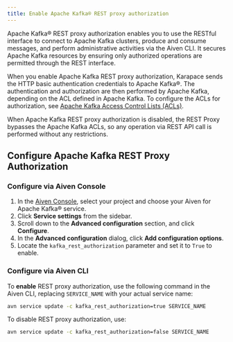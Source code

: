 ```yaml
---
title: Enable Apache Kafka® REST proxy authorization
---
```


Apache Kafka® REST proxy authorization enables you to use the RESTful interface to connect to Apache Kafka clusters, produce and consume messages, and perform administrative activities via the Aiven CLI.  It secures Apache Kafka resources by ensuring only authorized operations are permitted through the REST interface.

When you enable Apache Kafka REST proxy authorization, Karapace sends
the HTTP basic authentication credentials to Apache Kafka®. The
authentication and authorization are then performed by Apache Kafka,
depending on the ACL defined in Apache Kafka. To configure the ACLs for
authorization, see
[Apache Kafka Access Control Lists (ACLs)](/docs/products/kafka/concepts/acl).

When Apache Kafka REST proxy authorization is disabled, the REST Proxy
bypasses the Apache Kafka ACLs, so any operation via REST API call is
performed without any restrictions.

## Configure Apache Kafka REST Proxy Authorization

### Configure via Aiven Console

1. In the [Aiven Console](https://console.aiven.io/), select your project and choose your Aiven for Apache Kafka® service.
1. Click **Service settings** from the sidebar.
1. Scroll down to the **Advanced configuration** section, and click **Configure**.
1. In the **Advanced configuration** dialog, click **Add configuration options**.
1. Locate the `kafka_rest_authorization` parameter and set it to `True` to enable.

### Configure via Aiven CLI

To **enable** REST proxy authorization, use the following command in the Aiven CLI,
replacing `SERVICE_NAME` with your actual service name:

```bash
avn service update -c kafka_rest_authorization=true SERVICE_NAME
```

To disable REST proxy authorization, use:

```bash
avn service update -c kafka_rest_authorization=false SERVICE_NAME
```
